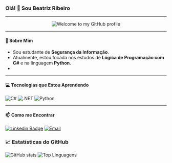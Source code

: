 ### Olá! 👋 Sou Beatriz Ribeiro

---

<p align="center">
  <img src="https://i.imgur.com/k6lP0Wn.png" alt="Welcome to my GitHub profile" />
</p>

---

#### 🚀 Sobre Mim
- Sou estudante de **Segurança da Informação**.
- Atualmente, estou focada nos estudos de **Lógica de Programação com C#** e na linguagem **Python**.
- 
---

#### 💻 Tecnologias que Estou Aprendendo

![C#](https://img.shields.io/badge/C%23-239120?style=for-the-badge&logo=c-sharp&logoColor=white)
![.NET](https://img.shields.io/badge/.NET-512BD4?style=for-the-badge&logo=dotnet&logoColor=white)
![Python](https://img.shields.io/badge/Python-3776AB?style=for-the-badge&logo=python&logoColor=white)

---

#### 📫 Como me Encontrar

[![Linkedin Badge](https://img.shields.io/badge/-LinkedIn-blue?style=flat-square&logo=Linkedin&logoColor=white&link=https://www.linkedin.com/in/beatriz-ribeiro-tech)](https://www.linkedin.com/in/beatriz-ribeiro-tech)
<a href="mailto:seu.email@exemplo.com">
  <img alt="Email" src="https://img.shields.io/badge/-Email-c14438?style=flat-square&logo=Gmail&logoColor=white" />
</a>

### 📈 Estatísticas do GitHub

![GitHub stats](https://github-readme-stats.vercel.app/api?username=cyberibeiro&show_icons=true&theme=dark)
![Top Linguagens](https://github-readme-stats.vercel.app/api/top-langs/?username=cyberibeiro&layout=compact&theme=dark)
